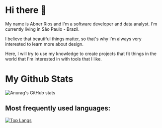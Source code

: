 # Hi there :wave:

My name is Abner Rios and I'm a software developer and data analyst. I'm currently living in São Paulo - Brazil. 

I believe that beautiful things matter, so that's why I'm always very interested to learn more about design.

Here, I will try to use my knowledge to create projects that fit things in the world that I'm interested in with tools that I like.


# My Github Stats

![Anurag's GitHub stats](https://github-readme-stats.vercel.app/api?username=abnerrios&hide=contribs,prs&show_icons=true)                

## Most frequently used languages:
[![Top Langs](https://github-readme-stats.vercel.app/api/top-langs/?username=abnerrios&layout=compact)](https://github.com/abnerrios)

